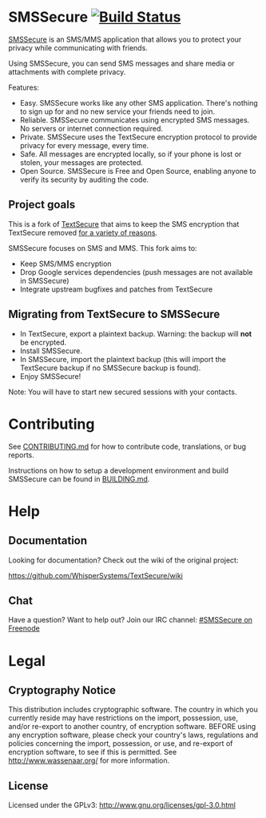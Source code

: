 # SMSSecure [![Build Status](https://travis-ci.org/SMSSecure/SMSSecure.svg?branch=master)](https://travis-ci.org/SMSSecure/SMSSecure)

[SMSSecure](https://smssecure.org) is an SMS/MMS application that allows you to protect your privacy while communicating with friends.

Using SMSSecure, you can send SMS messages and share media or attachments with complete privacy.

Features:
* Easy. SMSSecure works like any other SMS application. There's nothing to sign up for and no new service your friends need to join.
* Reliable. SMSSecure communicates using encrypted SMS messages. No servers or internet connection required.
* Private. SMSSecure uses the TextSecure encryption protocol to provide privacy for every message, every time.
* Safe. All messages are encrypted locally, so if your phone is lost or stolen, your messages are protected.
* Open Source. SMSSecure is Free and Open Source, enabling anyone to verify its security by auditing the code.


## Project goals

This is a fork of [TextSecure](https://github.com/WhisperSystems/TextSecure) that aims to keep the SMS encryption that TextSecure removed [for a variety of reasons](https://whispersystems.org/blog/goodbye-encrypted-sms/).

SMSSecure focuses on SMS and MMS. This fork aims to:

* Keep SMS/MMS encryption
* Drop Google services dependencies (push messages are not available in SMSSecure)
* Integrate upstream bugfixes and patches from TextSecure

## Migrating from TextSecure to SMSSecure

* In TextSecure, export a plaintext backup. Warning: the backup will **not** be encrypted.
* Install SMSSecure.
* In SMSSecure, import the plaintext backup (this will import the TextSecure backup if no SMSSecure backup is found).
* Enjoy SMSSecure!

Note: You will have to start new secured sessions with your contacts.

# Contributing

See [CONTRIBUTING.md](https://github.com/SMSSecure/SMSSecure/blob/master/CONTRIBUTING.md) for how to contribute code, translations, or bug reports.

Instructions on how to setup a development environment and build SMSSecure can be found in [BUILDING.md](https://github.com/SMSSecure/SMSSecure/blob/master/BUILDING.md).

# Help
## Documentation
Looking for documentation? Check out the wiki of the original project:

https://github.com/WhisperSystems/TextSecure/wiki

## Chat
Have a question? Want to help out? Join our IRC channel: [#SMSSecure on Freenode](https://webchat.freenode.net/?channels=SMSSecure)

# Legal
## Cryptography Notice

This distribution includes cryptographic software. The country in which you currently reside may have restrictions on the import, possession, use, and/or re-export to another country, of encryption software.
BEFORE using any encryption software, please check your country's laws, regulations and policies concerning the import, possession, or use, and re-export of encryption software, to see if this is permitted.
See <http://www.wassenaar.org/> for more information.

## License

Licensed under the GPLv3: http://www.gnu.org/licenses/gpl-3.0.html
